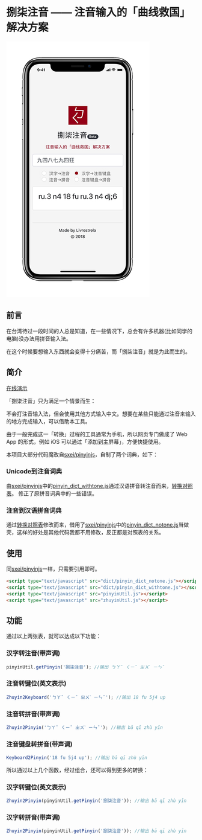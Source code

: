 # 捌柒注音 —— 注音输入的「曲线救国」解决方案
![image](https://github.com/signxer/zhuyin87/raw/master/images/small.jpg)

## 前言
在台湾待过一段时间的人总是知道，在一些情况下，总会有许多机器(比如同学的电脑)没办法用拼音输入法。

在这个时候要想输入东西就会变得十分痛苦，而「捌柒注音」就是为此而生的。

## 简介

[在线演示](https://o8b.club/87zy/)

「捌柒注音」只为满足一个情景而生：

不会打注音输入法，但会使用其他方式输入中文。想要在某些只能通过注音来输入的地方完成输入，可以借助本工具。

由于一般完成这一「转换」过程的工具通常为手机，所以网页专门做成了 Web App 的形式，例如 iOS 可以通过「添加到主屏幕」，方便快捷使用。

本项目大部分代码魔改自[sxei/pinyinjs](https://github.com/sxei/pinyinjs)，自制了两个词典，如下：

### Unicode到注音词典
由[sxei/pinyinjs](https://github.com/sxei/pinyinjs)中的[pinyin_dict_withtone.js](https://github.com/sxei/pinyinjs/blob/master/dict/pinyin_dict_withtone.js)通过汉语拼音转注音而来，[转换对照表](http://www.mandarintools.com/pychart.html)。
修正了原拼音词典中的一些错误。

### 注音到汉语拼音词典
通过[转换对照表](http://www.mandarintools.com/pychart.html)修改而来，借用了[sxei/pinyinjs](https://github.com/sxei/pinyinjs)中的[pinyin_dict_notone.js](https://github.com/sxei/pinyinjs/blob/master/dict/pinyin_dict_notone.js)当做壳，这样的好处是其他代码我都不用修改，反正都是对照表的关系。

## 使用
同[sxei/pinyinjs](https://github.com/sxei/pinyinjs)一样，只需要引用即可。
```html
<script type="text/javascript" src="dict/pinyin_dict_notone.js"></script>
<script type="text/javascript" src="dict/pinyin_dict_withtone.js"></script>
<script type="text/javascript" src="pinyinUtil.js"></script>
<script type="text/javascript" src="zhuyinUtil.js"></script>
```

## 功能
通过以上两张表，就可以达成以下功能：

### 汉字转注音(带声调)
```javascript
pinyinUtil.getPinyin('捌柒注音'); //输出 ㄅㄚˉ ㄑㄧˉ ㄓㄨˋ ㄧㄣˉ
```

### 注音转键位(英文表示)
```javascript
Zhuyin2Keyboard('ㄅㄚˉ ㄑㄧˉ ㄓㄨˋ ㄧㄣˉ'); //输出 18 fu 5j4 up
```

### 注音转拼音(带声调)
```javascript
Zhuyin2Pinyin('ㄅㄚˉ ㄑㄧˉ ㄓㄨˋ ㄧㄣˉ'); //输出 bā qī zhù yīn
```

### 注音键盘转拼音(带声调)
```javascript
Keyboard2Pinyin('18 fu 5j4 up'); //输出 bā qī zhù yīn
```

所以通过以上几个函数，经过组合，还可以得到更多的转换：

### 汉字转键位(英文表示)
```javascript
Zhuyin2Pinyin(pinyinUtil.getPinyin('捌柒注音')); //输出 bā qī zhù yīn
```

### 汉字转拼音(带声调)
```javascript
Zhuyin2Pinyin(pinyinUtil.getPinyin('捌柒注音')); //输出 bā qī zhù yīn
```
